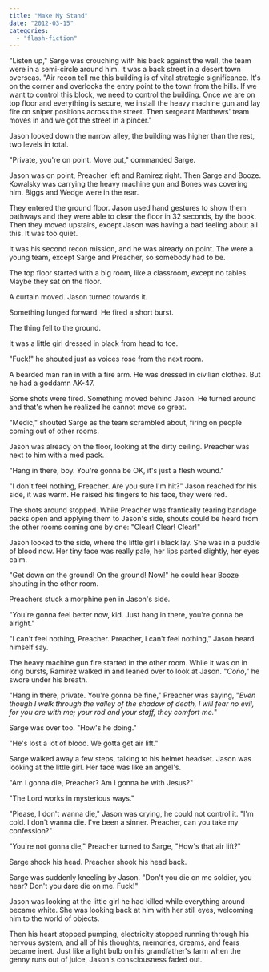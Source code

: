 ```yaml
---
title: "Make My Stand"
date: "2012-03-15"
categories: 
  - "flash-fiction"
---
```


"Listen up," Sarge was crouching with his back against the wall, the team were in a semi-circle around him. It was a back street in a desert town overseas. "Air recon tell me this building is of vital strategic significance. It's on the corner and overlooks the entry point to the town from the hills. If we want to control this block, we need to control the building. Once we are on top floor and everything is secure, we install the heavy machine gun and lay fire on sniper positions across the street. Then sergeant Matthews' team moves in and we got the street in a pincer."

Jason looked down the narrow alley, the building was higher than the rest, two levels in total.

"Private, you're on point. Move out," commanded Sarge.

Jason was on point, Preacher left and Ramirez right. Then Sarge and Booze. Kowalsky was carrying the heavy machine gun and Bones was covering him. Biggs and Wedge were in the rear.

They entered the ground floor. Jason used hand gestures to show them pathways and they were able to clear the floor in 32 seconds, by the book. Then they moved upstairs, except Jason was having a bad feeling about all this. It was too quiet.

It was his second recon mission, and he was already on point. The were a young team, except Sarge and Preacher, so somebody had to be.

The top floor started with a big room, like a classroom, except no tables. Maybe they sat on the floor.

A curtain moved. Jason turned towards it.

Something lunged forward. He fired a short burst.

The thing fell to the ground.

It was a little girl dressed in black from head to toe.

"Fuck!" he shouted just as voices rose from the next room.

A bearded man ran in with a fire arm. He was dressed in civilian clothes. But he had a goddamn AK-47.

Some shots were fired. Something moved behind Jason. He turned around and that's when he realized he cannot move so great.

"Medic," shouted Sarge as the team scrambled about, firing on people coming out of other rooms.

Jason was already on the floor, looking at the dirty ceiling. Preacher was next to him with a med pack.

"Hang in there, boy. You're gonna be OK, it's just a flesh wound."

"I don't feel nothing, Preacher. Are you sure I'm hit?" Jason reached for his side, it was warm. He raised his fingers to his face, they were red.

The shots around stopped. While Preacher was frantically tearing bandage packs open and applying them to Jason's side, shouts could be heard from the other rooms coming one by one: "Clear! Clear! Clear!"

Jason looked to the side, where the little girl i black lay. She was in a puddle of blood now. Her tiny face was really pale, her lips parted slightly, her eyes calm.

"Get down on the ground! On the ground! Now!" he could hear Booze shouting in the other room.

Preachers stuck a morphine pen in Jason's side.

"You're gonna feel better now, kid. Just hang in there, you're gonna be alright."

"I can't feel nothing, Preacher. Preacher, I can't feel nothing," Jason heard himself say.

The heavy machine gun fire started in the other room. While it was on in long bursts, Ramirez walked in and leaned over to look at Jason. "_Coño_," he swore under his breath.

"Hang in there, private. You're gonna be fine," Preacher was saying, "_Even though I walk through the valley of the shadow of death, I will fear no evil, for you are with me; your rod and your staff, they comfort me._"

Sarge was over too. "How's he doing."

"He's lost a lot of blood. We gotta get air lift."

Sarge walked away a few steps, talking to his helmet headset. Jason was looking at the little girl. Her face was like an angel's.

"Am I gonna die, Preacher? Am I gonna be with Jesus?"

"The Lord works in mysterious ways."

"Please, I don't wanna die," Jason was crying, he could not control it. "I'm cold. I don't wanna die. I've been a sinner. Preacher, can you take my confession?"

"You're not gonna die," Preacher turned to Sarge, "How's that air lift?"

Sarge shook his head. Preacher shook his head back.

Sarge was suddenly kneeling by Jason. "Don't you die on me soldier, you hear? Don't you dare die on me. Fuck!"

Jason was looking at the little girl he had killed while everything around became white. She was looking back at him with her still eyes, welcoming him to the world of objects.

Then his heart stopped pumping, electricity stopped running through his nervous system, and all of his thoughts, memories, dreams, and fears became inert. Just like a light bulb on his grandfather's farm when the genny runs out of juice, Jason's consciousness faded out.
